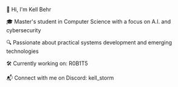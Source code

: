 👋 Hi, I'm Kell Behr

🎓 Master's student in Computer Science with a focus on A.I. and cybersecurity

🔍 Passionate about practical systems development and emerging technologies

🛠️ Currently working on: R0B1T5

📬 Connect with me on Discord: kell_storm
